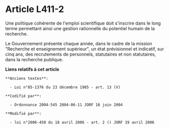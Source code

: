 # Article L411-2

Une politique cohérente de l'emploi scientifique doit s'inscrire dans le long terme permettant ainsi une gestion rationnelle
du potentiel humain de la recherche.

Le Gouvernement présente chaque année, dans le cadre de la mission "Recherche et enseignement supérieur", un état
prévisionnel et indicatif, sur cinq ans, des recrutements de personnels, statutaires et non statutaires, dans la recherche
publique.

**Liens relatifs à cet article**

	**Anciens textes**:

	  - Loi n°85-1376 du 23 décembre 1985 - art. 13 (V)

	**Codifié par**:

	  - Ordonnance 2004-545 2004-06-11 JORF 16 juin 2004

	**Modifié par**:

	  - loi n°2006-450 du 18 avril 2006 - art. 2 () JORF 19 avril 2006
